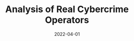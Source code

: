 ---
title: "Analysis of Real Cybercrime Operators"
summary: AISA Cyber Today Magazine, Edition 1, 2022
external_link: https://cybertoday.partica.online/cyber-today/cyber-today-edition-1-2022/flipbook/34
date: 2022-04-01
---
